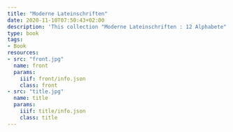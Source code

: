 ```yaml
---
title: "Moderne Lateinschriften"
date: 2020-11-10T07:50:43+02:00
description: 'This collection "Moderne Lateinschriften : 12 Alphabete" by Julius Nitsche, published around 1922 by O. Maier, Ravensburg. <a class="worldcat" href="http://www.worldcat.org/oclc/908617991">&nbsp;</a>'
type: book
tags:
- Book
resources:
- src: "front.jpg"
  name: front
  params:
    iiif: front/info.json
    class: front
- src: "title.jpg"
  name: title
  params:
    iiif: title/info.json
    class: title
---
```

